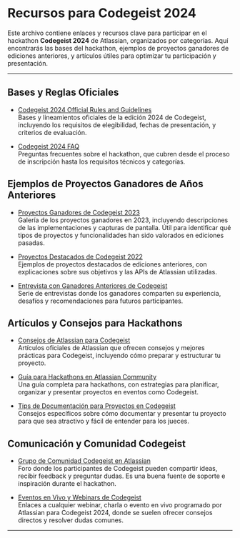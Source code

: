 # Recursos para Codegeist 2024

Este archivo contiene enlaces y recursos clave para participar en el hackathon **Codegeist 2024** de Atlassian, organizados por categorías. Aquí encontrarás las bases del hackathon, ejemplos de proyectos ganadores de ediciones anteriores, y artículos útiles para optimizar tu participación y presentación.

---

## Bases y Reglas Oficiales

- [Codegeist 2024 Official Rules and Guidelines](https://codegeist.devpost.com/rules)  
  Bases y lineamientos oficiales de la edición 2024 de Codegeist, incluyendo los requisitos de elegibilidad, fechas de presentación, y criterios de evaluación.

- [Codegeist 2024 FAQ](https://codegeist.devpost.com/details/faq)  
  Preguntas frecuentes sobre el hackathon, que cubren desde el proceso de inscripción hasta los requisitos técnicos y categorías.

## Ejemplos de Proyectos Ganadores de Años Anteriores

- [Proyectos Ganadores de Codegeist 2023](https://codegeist.devpost.com/project-gallery)  
  Galería de los proyectos ganadores en 2023, incluyendo descripciones de las implementaciones y capturas de pantalla. Útil para identificar qué tipos de proyectos y funcionalidades han sido valorados en ediciones pasadas.

- [Proyectos Destacados de Codegeist 2022](https://developer.atlassian.com/blog/tags/codegeist)  
  Ejemplos de proyectos destacados de ediciones anteriores, con explicaciones sobre sus objetivos y las APIs de Atlassian utilizadas.

- [Entrevista con Ganadores Anteriores de Codegeist](https://community.atlassian.com/t5/Community-Lounge/Codegeist-Winners-Interview-Series/ba-p/1685213)  
  Serie de entrevistas donde los ganadores comparten su experiencia, desafíos y recomendaciones para futuros participantes.

## Artículos y Consejos para Hackathons

- [Consejos de Atlassian para Codegeist](https://blog.developer.atlassian.com/tag/codegeist/)  
  Artículos oficiales de Atlassian que ofrecen consejos y mejores prácticas para Codegeist, incluyendo cómo preparar y estructurar tu proyecto.

- [Guía para Hackathons en Atlassian Community](https://community.atlassian.com/t5/Community-Lounge/Your-guide-to-hackathon-success/ba-p/1658775)  
  Una guía completa para hackathons, con estrategias para planificar, organizar y presentar proyectos en eventos como Codegeist.

- [Tips de Documentación para Proyectos en Codegeist](https://developer.atlassian.com/blog/2021/08/documenting-your-codegeist-project/)  
  Consejos específicos sobre cómo documentar y presentar tu proyecto para que sea atractivo y fácil de entender para los jueces.

## Comunicación y Comunidad Codegeist

- [Grupo de Comunidad Codegeist en Atlassian](https://community.atlassian.com/)  
  Foro donde los participantes de Codegeist pueden compartir ideas, recibir feedback y preguntar dudas. Es una buena fuente de soporte e inspiración durante el hackathon.

- [Eventos en Vivo y Webinars de Codegeist](https://developer.atlassian.com/blog/)  
  Enlaces a cualquier webinar, charla o evento en vivo programado por Atlassian para Codegeist 2024, donde se suelen ofrecer consejos directos y resolver dudas comunes.

---

